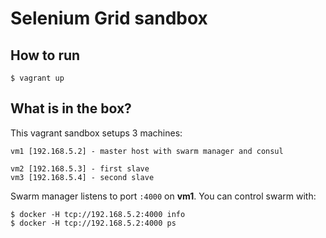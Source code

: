 # Selenium Grid sandbox

## How to run

```
$ vagrant up
```

## What is in the box?

This vagrant sandbox setups 3 machines:

```
vm1 [192.168.5.2] - master host with swarm manager and consul

vm2 [192.168.5.3] - first slave
vm3 [192.168.5.4] - second slave
```

Swarm manager listens to port `:4000` on **vm1**. You can control swarm with:

```
$ docker -H tcp://192.168.5.2:4000 info
$ docker -H tcp://192.168.5.2:4000 ps
```
